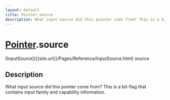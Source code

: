 ```yaml
---
layout: default
title: Pointer.source
description: What input source did this pointer come from? This is a bit-flag that contains input family and capability information.
---
```

# [Pointer]({{site.url}}/Pages/Reference/Pointer.html).source

<div class='signature' markdown='1'>
[InputSource]({{site.url}}/Pages/Reference/InputSource.html) source
</div>

## Description
What input source did this pointer come from? This is
a bit-flag that contains input family and capability
information.

